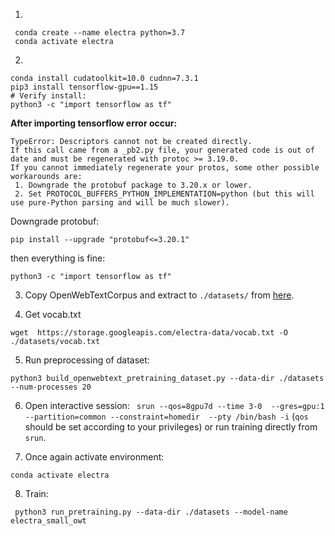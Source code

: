 1. 
```
 conda create --name electra python=3.7
 conda activate electra
```
2. 
```
conda install cudatoolkit=10.0 cudnn=7.3.1
pip3 install tensorflow-gpu==1.15
# Verify install:
python3 -c "import tensorflow as tf"
```

**After importing tensorflow error occur:**
```
TypeError: Descriptors cannot not be created directly.
If this call came from a _pb2.py file, your generated code is out of date and must be regenerated with protoc >= 3.19.0.
If you cannot immediately regenerate your protos, some other possible workarounds are:
 1. Downgrade the protobuf package to 3.20.x or lower.
 2. Set PROTOCOL_BUFFERS_PYTHON_IMPLEMENTATION=python (but this will use pure-Python parsing and will be much slower).
```

Downgrade protobuf:
```
pip install --upgrade "protobuf<=3.20.1"
```

then everything is fine:
```
python3 -c "import tensorflow as tf"
```


3. Copy OpenWebTextCorpus and extract to `./datasets/` from  [here](https://drive.google.com/drive/folders/1IaD_SIIB-K3Sij_-JjWoPy_UrWqQRdjx).

4. Get vocab.txt

```
wget  https://storage.googleapis.com/electra-data/vocab.txt -O ./datasets/vocab.txt 
```


5. Run preprocessing of dataset: 
``` 
python3 build_openwebtext_pretraining_dataset.py --data-dir ./datasets --num-processes 20 
```

6. Open interactive session: 
` srun --qos=8gpu7d --time 3-0  --gres=gpu:1 --partition=common --constraint=homedir  --pty /bin/bash -i`
 (`qos `should be set according to your privileges) or run training directly from `srun`.

7. Once again activate environment: 
```
conda activate electra
```

8. Train:
```
 python3 run_pretraining.py --data-dir ./datasets --model-name electra_small_owt
```